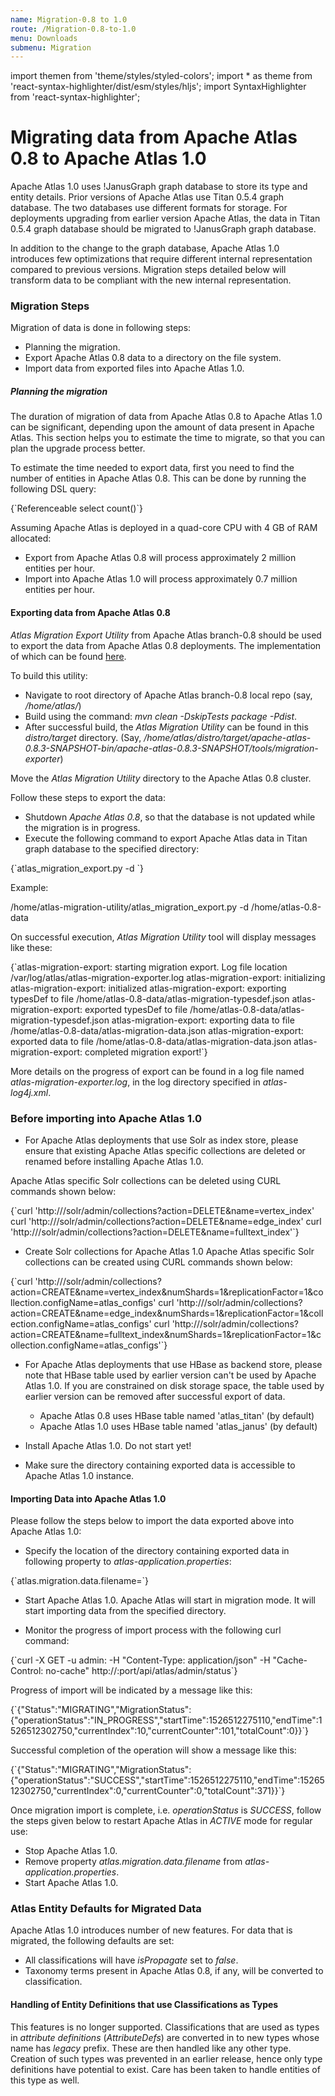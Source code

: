 ```yaml
---
name: Migration-0.8 to 1.0
route: /Migration-0.8-to-1.0
menu: Downloads
submenu: Migration
---
```


import  themen  from 'theme/styles/styled-colors';
import  * as theme  from 'react-syntax-highlighter/dist/esm/styles/hljs';
import SyntaxHighlighter from 'react-syntax-highlighter';

# Migrating data from Apache Atlas 0.8 to Apache Atlas 1.0

Apache Atlas 1.0 uses !JanusGraph graph database to store its type and entity details. Prior versions of Apache Atlas
use Titan 0.5.4 graph database. The two databases use different formats for storage. For deployments upgrading from
earlier version Apache Atlas, the data in Titan 0.5.4 graph database should be migrated to !JanusGraph graph database.

In addition to the change to the graph database, Apache Atlas 1.0 introduces few optimizations that require different internal
representation compared to previous versions. Migration steps detailed below will transform data to be compliant with
the new internal representation.

### Migration Steps

Migration of data is done in following steps:
   * Planning the migration.
   * Export Apache Atlas 0.8 data to a directory on the file system.
   * Import data from exported files into Apache Atlas 1.0.

##### Planning the migration

The duration of migration of data from Apache Atlas 0.8 to Apache Atlas 1.0 can be significant, depending upon the
amount of data present in Apache Atlas. This section helps you to estimate the time to migrate, so that you can plan the
upgrade process better.

To estimate the time needed to export data, first you need to find the number of entities in Apache Atlas 0.8. This can
be done by running the following DSL query:

<SyntaxHighlighter wrapLines={true} language="sql" style={theme.dark}>
{`Referenceable select count()`}
</SyntaxHighlighter>

Assuming Apache Atlas is deployed in a quad-core CPU with 4 GB of RAM allocated:
   * Export from Apache Atlas 0.8 will process approximately 2 million entities per hour.
   * Import into Apache Atlas 1.0 will process approximately 0.7 million entities per hour.

#### Exporting data from Apache Atlas 0.8
_Atlas Migration Export Utility_ from Apache Atlas branch-0.8 should be used to export the data from Apache Atlas 0.8 deployments. The implementation of which can be found [here](https://github.com/apache/atlas/tree/branch-0.8/tools/atlas-migration-exporter).

To build this utility:
   * Navigate to root directory of Apache Atlas branch-0.8 local repo (say, _/home/atlas/_)
   * Build using the command: _mvn clean -DskipTests package -Pdist_.
   * After successful build, the _Atlas Migration Utility_ can be found in this _distro/target_ directory. (Say, _/home/atlas/distro/target/apache-atlas-0.8.3-SNAPSHOT-bin/apache-atlas-0.8.3-SNAPSHOT/tools/migration-exporter_)

Move the _Atlas Migration Utility_ directory to the Apache Atlas 0.8 cluster.

Follow these steps to export the data:
   * Shutdown _Apache Atlas 0.8_, so that the database is not updated while the migration is in progress.
   * Execute the following command to export Apache Atlas data in Titan graph database to the specified directory:

<SyntaxHighlighter wrapLines={true} language="json" style={theme.dark}>
   {`atlas_migration_export.py -d <output directory>`}
</SyntaxHighlighter>

Example:

<SyntaxHighlighter wrapLines={true} language="shell" style={theme.dark}>
   /home/atlas-migration-utility/atlas_migration_export.py -d /home/atlas-0.8-data
</SyntaxHighlighter>

On successful execution, _Atlas Migration Utility_ tool will display messages like these:

<SyntaxHighlighter wrapLines={true} language="shell" style={theme.dark}>
{`atlas-migration-export: starting migration export. Log file location /var/log/atlas/atlas-migration-exporter.log
atlas-migration-export: initializing
atlas-migration-export: initialized
atlas-migration-export: exporting typesDef to file /home/atlas-0.8-data/atlas-migration-typesdef.json
atlas-migration-export: exported  typesDef to file /home/atlas-0.8-data/atlas-migration-typesdef.json
atlas-migration-export: exporting data to file /home/atlas-0.8-data/atlas-migration-data.json
atlas-migration-export: exported  data to file /home/atlas-0.8-data/atlas-migration-data.json
atlas-migration-export: completed migration export!`}
</SyntaxHighlighter>

More details on the progress of export can be found in a log file named _atlas-migration-exporter.log_, in the log directory
specified in _atlas-log4j.xml_.

### Before importing into Apache Atlas 1.0
   * For Apache Atlas deployments that use Solr as index store, please ensure that existing Apache Atlas specific collections are deleted or renamed before installing Apache Atlas 1.0.

Apache Atlas specific Solr collections can be deleted using CURL commands shown below:

<SyntaxHighlighter wrapLines={true} language="shell" style={theme.dark}>
{`curl 'http://<solrHost:port>/solr/admin/collections?action=DELETE&name=vertex_index'
curl 'http://<solrHost:port>/solr/admin/collections?action=DELETE&name=edge_index'
curl 'http://<solrHost:port>/solr/admin/collections?action=DELETE&name=fulltext_index'`}
</SyntaxHighlighter>

   * Create Solr collections for Apache Atlas 1.0
Apache Atlas specific Solr collections can be created using CURL commands shown below:

<SyntaxHighlighter wrapLines={true} language="shell" style={theme.dark}>
{`curl 'http://<solrHost:port>/solr/admin/collections?action=CREATE&name=vertex_index&numShards=1&replicationFactor=1&collection.configName=atlas_configs'
curl 'http://<solrHost:port>/solr/admin/collections?action=CREATE&name=edge_index&numShards=1&replicationFactor=1&collection.configName=atlas_configs'
curl 'http://<solrHost:port>/solr/admin/collections?action=CREATE&name=fulltext_index&numShards=1&replicationFactor=1&collection.configName=atlas_configs'`}
</SyntaxHighlighter>

   * For Apache Atlas deployments that use HBase as backend store, please note that HBase table used by earlier version can't be used by Apache Atlas 1.0. If you are constrained on disk storage space, the table used by earlier version can be removed after successful export of data.
      * Apache Atlas 0.8 uses HBase table named 'atlas_titan' (by default)
      * Apache Atlas 1.0 uses HBase table named 'atlas_janus' (by default)

   * Install Apache Atlas 1.0. Do not start yet!

   * Make sure the directory containing exported data is accessible to Apache Atlas 1.0 instance.


#### Importing Data into Apache Atlas 1.0
Please follow the steps below to import the data exported above into Apache Atlas 1.0:
   * Specify the location of the directory containing exported data in following property to _atlas-application.properties_:

<SyntaxHighlighter wrapLines={true} language="shell" style={theme.dark}>
{`atlas.migration.data.filename=<location of the directory containing exported data>`}
</SyntaxHighlighter>

   * Start Apache Atlas 1.0. Apache Atlas will start in migration mode. It will start importing data from the specified directory.

   * Monitor the progress of import process with the following curl command:

<SyntaxHighlighter wrapLines={true} language="shell" style={theme.dark}>
{`curl -X GET -u admin:<password> -H "Content-Type: application/json" -H "Cache-Control: no-cache" http://<atlasHost>:port/api/atlas/admin/status`}
</SyntaxHighlighter>

Progress of import will be indicated by a message like this:

<SyntaxHighlighter wrapLines={true} language="json" style={theme.dark}>
{`{"Status":"MIGRATING","MigrationStatus":{"operationStatus":"IN_PROGRESS","startTime":1526512275110,"endTime":1526512302750,"currentIndex":10,"currentCounter":101,"totalCount":0}}`}
</SyntaxHighlighter>

Successful completion of the operation will show a message like this:

<SyntaxHighlighter wrapLines={true} language="json" style={theme.dark}>
{`{"Status":"MIGRATING","MigrationStatus":{"operationStatus":"SUCCESS","startTime":1526512275110,"endTime":1526512302750,"currentIndex":0,"currentCounter":0,"totalCount":371}}`}
</SyntaxHighlighter>

Once migration import is complete, i.e. _operationStatus_ is _SUCCESS_, follow the steps given below to restart Apache Atlas
in _ACTIVE_ mode for regular use:
   * Stop Apache Atlas 1.0.
   * Remove property _atlas.migration.data.filename_ from _atlas-application.properties_.
   * Start Apache Atlas 1.0.

### Atlas Entity Defaults for Migrated Data

Apache Atlas 1.0 introduces number of new features. For data that is migrated, the following defaults are set:
   * All classifications will have _isPropagate_ set to _false_.
   * Taxonomy terms present in Apache Atlas 0.8, if any, will be converted to classification.

#### Handling of Entity Definitions that use Classifications as Types

This features is no longer supported. Classifications that are used as types in _attribute definitions_ (_AttributeDefs_) are converted in to new types whose name has _legacy_ prefix. These are then handled like any other type.
Creation of such types was prevented in an earlier release, hence only type definitions have potential to exist. Care has been taken to handle entities of this type as well.
